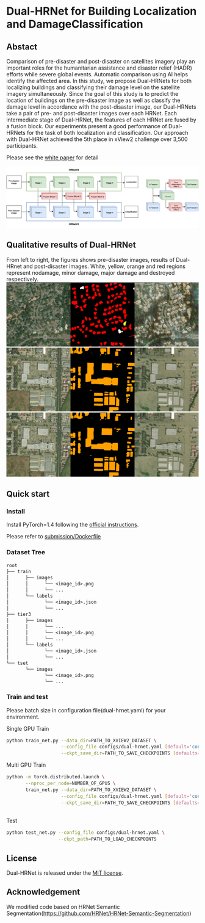 # Dual-HRNet for Building Localization and DamageClassification

## Abstact
Comparison of pre-disaster and post-disaster on satellites imagery play an important roles for the humanitarian assistance and disaster relief (HADR) efforts while severe global events. Automatic comparison using AI helps identify the affected area. In this study, we propose Dual-HRNets for both localizing buildings and classifying their damage level on the satellite imagery simultaneously. Since the goal of this study is to predict the location of buildings on the pre-disaster image as well as classify the damage level in accordance with the post-disaster image, our Dual-HRNets take a pair of pre- and post-disaster images over each HRNet. Each intermediate stage of Dual-HRNet, the features of each HRNet are fused by a fusion block. Our experiments present a good performance of Dual-HRNets for the task of both localization and classification. Our approach with Dual-HRNet achieved the 5th place in xView2 challenge over 3,500 participants.

Please see the [white paper](figures/xView2_White_Paper_SI_Analytics.pdf) for detail

![](figures/dual-hrnet.png)

## Qualitative results of Dual-HRNet
From left to right, the figures shows pre-disaster images, results of Dual-HRnet and post-disaster images.
White, yellow, orange and red regions represent nodamage, minor damage, major damage and destroyed respectively.
![](figures/test_1.png)
![](figures/test_2.png)
![](figures/test_3.png)


## Quick start
### Install
Install PyTorch=1.4 following the [official instructions](https://pytorch.org/).

Please refer to [submission/Dockerfile](submission/Dockerfile)

### Dataset Tree
 ```
root
 ├── train
 │      ├── images 
 │      │      └── <image_id>.png
 │      │      └── ...
 │      └── labels
 │             └── <image_id>.json
 │             └── ...
 ├── tier3
 │      ├── images 
 │      │      └── ...
 │      │      └── <image_id>.png
 │      │      └── ...
 │      └── labels
 │             └── <image_id>.json
 │             └── ...
 └── tset
        └── images 
               └── <image_id>.png
               └── ...
```

### Train and test
Please batch size in configuration file(dual-hrnet.yaml) for your environment.

Single GPU Train
````bash
python train_net.py --data_dir=PATH_TO_XVIEW2_DATASET \
                    --config_file configs/dual-hrnet.yaml [default='configs/dual-hrnet.yaml'] \
                    --ckpt_save_dir=PATH_TO_SAVE_CHECKPOINTS [defaults='ckpt/dual-hrnet']

````
Multi GPU Train
````bash
python -m torch.distributed.launch \
       --nproc_per_node=NUMBER_OF_GPUS \
       train_net.py --data_dir=PATH_TO_XVIEW2_DATASET \
                    --config_file configs/dual-hrnet.yaml [default='configs/dual-hrnet.yaml'] \
                    --ckpt_save_dir=PATH_TO_SAVE_CHECKPOINTS [defaults='ckpt/dual-hrnet']
 
```` 


Test
````bash
python test_net.py --config_file configs/dual-hrnet.yaml \
                   --ckpt_path=PATH_TO_LOAD_CHECKPOINTS
````

## License
Dual-HRNet is released under the [MIT license](LICENSE).

## Acknowledgement
We modified code based on HRNet Semantic Segmentation(https://github.com/HRNet/HRNet-Semantic-Segmentation)
